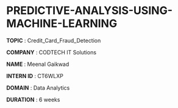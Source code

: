 # PREDICTIVE-ANALYSIS-USING-MACHINE-LEARNING

**TOPIC** : Credit_Card_Fraud_Detection

**COMPANY** : CODTECH IT Solutions

**NAME** : Meenal Gaikwad

**INTERN ID** : CT6WLXP

**DOMAIN** : Data Analytics

**DURATION** : 6 weeks
